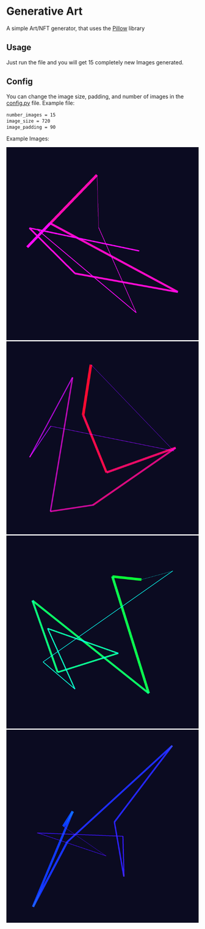 # Generative Art

A simple Art/NFT generator, that uses the [Pillow](https://pypi.org/project/Pillow/) library

## Usage

Just run the file and you will get 15 completely new Images generated.

## Config
You can change the image size, padding, and number of images in the [config.py](config.py) file.
Example file:
```
number_images = 15
image_size = 720
image_padding = 90
```

Example Images:


![image1](images/image_1.png)
![image2](images/image_8.png)
![image3](images/image_0.png)
![image4](images/image_4.png)
